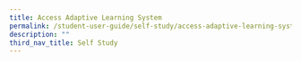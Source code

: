 ```yaml
---
title: Access Adaptive Learning System
permalink: /student-user-guide/self-study/access-adaptive-learning-system/
description: ""
third_nav_title: Self Study
---
```

